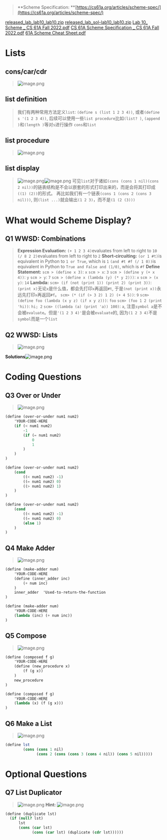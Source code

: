 > **Scheme Specification: **[https://cs61a.org/articles/scheme-spec/](https://cs61a.org/articles/scheme-spec/)

[released_lab_lab10_lab10.zip](https://www.yuque.com/attachments/yuque/0/2023/zip/12393765/1672999778878-7249f9b8-0b5b-482a-9be6-363b95ca3d48.zip)
[released_lab_sol-lab10_lab10.zip](https://www.yuque.com/attachments/yuque/0/2023/zip/12393765/1672999778919-90fbdf82-06ad-4dd0-b9a7-2993c1d8d1cd.zip)
[Lab 10_ Scheme _ CS 61A Fall 2022.pdf](https://www.yuque.com/attachments/yuque/0/2023/pdf/12393765/1672999854539-93f568a8-6fdf-4b70-81f9-a5da5b3b7c51.pdf)
[CS 61A Scheme Specification _ CS 61A Fall 2022.pdf](https://www.yuque.com/attachments/yuque/0/2023/pdf/12393765/1673239781693-ee2c484e-1a58-4ee4-acba-203dc8e1e8fc.pdf)
[61A Scheme Cheat Sheet.pdf](https://www.yuque.com/attachments/yuque/0/2023/pdf/12393765/1673242697273-0a2ef3b2-4d3c-490f-8563-1353d3fe07f1.pdf)

# Lists
## cons/car/cdr
> ![image.png](⭐Lab_10__Scheme__Scheme_Lists.assets/20230302_1021468202.png)



## list definition
> 我们有两种常用方法定义`list`: `(define s (list 1 2 3 4))`, 或者`(define s '(1 2 3 4))`, 后续可以使用一些`list procedure`比如`(list? )`, `(append )`和`(length )`等对`s`进行操作
> `cons`和`list`



## list procedure
> ![image.png](⭐Lab_10__Scheme__Scheme_Lists.assets/20230302_1021468705.png)


## list display
> ![image.png](⭐Lab_10__Scheme__Scheme_Lists.assets/20230302_1021461025.png)![image.png](⭐Lab_10__Scheme__Scheme_Lists.assets/20230302_1021473565.png)
> 可见`list`对于诸如`(cons (cons 1 nil)(cons 2 nil))`的链表结构是不会以嵌套的形式打印出来的，而是会将其打印成`((1) (2))`的形式。
> 再比如我们有一个链表`(cons 1 (cons 2 (cons 3 nil)))`, 则`(list ...)`就会输出`(1 2 3)`，而不是`(1 (2 (3)))`



# What would Scheme Display?
## Q1 WWSD: Combinations
> **Expression Evaluation:**
> `(+ 1 2 3 4)`evaluates from left to right to `10`
> `(/ 8 2 2)`evaluates from left to right to `2`
> **Short-circuiting:** 
> `(or 1 #t)`is equivalent in Python to `1 or True`, which is `1`
> `(and #t #f (/ 1 0))`is equivalent in Python to `True and False and (1/0)`, which is `#f`
> **Define Statement:**
> `scm > (define x 3)`: `x`
> `scm > x`: `3`
> `scm > (define y (+ x 4))`: `y`
> `scm > y`: `7`
> `scm > (define x (lambda (y) (* y 2)))`: `x`
> `scm > (x y)`: `14`
> **Lambda:**
> `scm> (if (not (print 1)) (print 2) (print 3))`:
> `(print x)`无论`x`是什么值，都会先打印`x`再返回`#t`, 于是`(not (print x))`永远先打印`x`再返回`#f`。
> `scm> (* (if (> 3 2) 1 2) (+ 4 5))`: `9`
> `scm> (define foo (lambda (x y z) (if x y z)))`: `foo`
> `scm> (foo 1 2 (print 'hi))`: `hi; 2`
> `scm> ((lambda (a) (print 'a)) 100)`: `a`, 注意`symbol a`是不会被`evaluate`。但是`'(1 2 3 4)'`是会被`evaluate`的, 因为`(1 2 3 4)`不是`symbol`而是一个`list`




## Q2 WWSD: Lists
> ![image.png](⭐Lab_10__Scheme__Scheme_Lists.assets/20230302_1021473714.png)

**Solutions**![image.png](⭐Lab_10__Scheme__Scheme_Lists.assets/20230302_1021471706.png)

# Coding Questions
## Q3 Over or Under
> ![image.png](⭐Lab_10__Scheme__Scheme_Lists.assets/20230302_1021477648.png)

```scheme
(define (over-or-under num1 num2)
    'YOUR-CODE-HERE
    (if (< num1 num2)
        -1
        (if (= num1 num2)
            0
            1
        )
    )
)
```
```scheme
(define (over-or-under num1 num2)
    (cond
        ((< num1 num2) -1)
        ((= num1 num2) 0)
        ((> num1 num2) 1)
    )
)
```
```scheme
(define (over-or-under num1 num2)
    (cond
        ((< num1 num2) -1)
        ((= num1 num2) 0)
        (else 1)
    )
)
```


## Q4 Make Adder
> ![image.png](⭐Lab_10__Scheme__Scheme_Lists.assets/20230302_1021479180.png)

```scheme
(define (make-adder num)
    'YOUR-CODE-HERE
    (define (inner_adder inc)
        (+ num inc)
    )
    inner_adder  'Used-to-return-the-function
)
```
```scheme
(define (make-adder num)
    'YOUR-CODE-HERE
    (lambda (inc) (+ num inc))
)
```


## Q5 Compose
> ![image.png](⭐Lab_10__Scheme__Scheme_Lists.assets/20230302_1021478579.png)

```scheme
(define (composed f g)
    'YOUR-CODE-HERE
    (define (new_procedure x)
        (f (g x))
    )
    new_procedure
)
```
```scheme
(define (composed f g)
    'YOUR-CODE-HERE
    (lambda (x) (f (g x)))
)
```

## Q6 Make a List
> ![image.png](⭐Lab_10__Scheme__Scheme_Lists.assets/20230302_1021473932.png)

```scheme
(define lst
        (cons (cons 1 nil)
              (cons 2 (cons (cons 3 (cons 4 nil)) (cons 5 nil)))))
```

# Optional Questions
## Q7 List Duplicator
> ![image.png](⭐Lab_10__Scheme__Scheme_Lists.assets/20230302_1021478760.png)
> **Hint:**
> ![image.png](⭐Lab_10__Scheme__Scheme_Lists.assets/20230302_1021479136.png)

```scheme
(define (duplicate lst)
  (if (null? lst)
      lst
      (cons (car lst)
            (cons (car lst) (duplicate (cdr lst))))))
```
